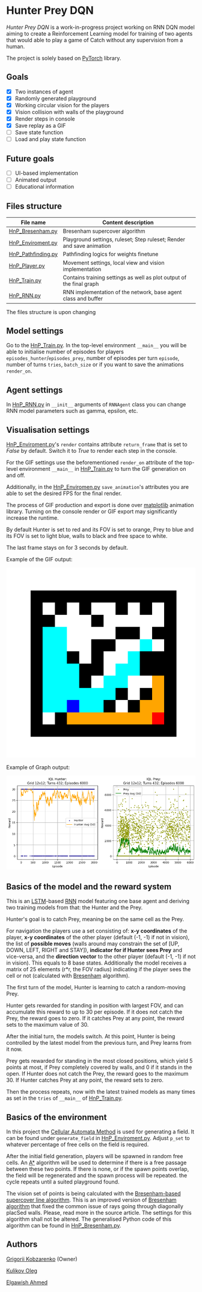 # Hunter Prey DQN
*Hunter Prey DQN* is a work-in-progress project working on RNN DQN model aiming to create a Reinforcement Learning model for training of two agents that would able to play a game of Catch without any supervision from a human.

The project is solely based on [PyTorch](https://pytorch.org/) library.
## Goals
- [x] Two instances of agent
- [x] Randomly generated playground
- [x] Working circular vision for the players
- [x] Vision collision with walls of the playground
- [x] Render steps in console
- [x] Save replay as a GIF
- [ ] Save state function
- [ ] Load and play state function
## Future goals
- [ ] UI-based implementation
- [ ] Animated output
- [ ] Educational information
## Files structure

| File name                                | Content description                                                   |
| ---------------------------------------- | --------------------------------------------------------------------- |
| [HnP_Bresenham.py](HnP_Bresenham.py)     | Bresenham supercover algorithm                                        |
| [HnP_Enviroment.py](HnP_Enviroment.py)   | Playground settings, ruleset; Step ruleset; Render and save animation |
| [HnP_Pathfinding.py](HnP_Pathfinding.py) | Pathfinding logics for weights finetune                               |
| [HnP_Player.py](HnP_Player.py)           | Movement settings, local view and vision implementation               |
| [HnP_Train.py](HnP_Train.py)             | Contains training settings as well as plot output of the final graph  |
| [HnP_RNN.py](HnP_RNN.py)                 | RNN implementation of the network, base agent class and buffer        |

The files structure is upon changing
## Model settings
Go to the [HnP_Train.py](HnP_Train.py). In the top-level environment `__main__` you will be able to initialise number of episodes for players `episodes_hunter`/`episodes_prey`, number of episodes per turn `episode`, number of turns `tries`, `batch_size` or if you want to save the animations `render_on`.
## Agent settings
In [HnP_RNN.py](HnP_RNN.py) in `__init__` arguments of `RNNAgent` class you can change RNN model parameters such as gamma, epsilon, etc.
## Visualisation settings
[HnP_Enviroment.py](HnP_Enviroment.py)'s `render` contains attribute `return_frame` that is set to *False* by default. Switch it to *True* to render each step in the console.

For the GIF settings use the beforementioned `render_on` attribute of the top-level environment `__main__` in [HnP_Train.py](HnP_Train.py) to turn the GIF generation on and off.

Additionally, in the [HnP_Enviromen.py](HnP_Enviroment.py) `save_animation`'s attributes you are able to set the desired FPS for the final render.

The process of GIF production and export is done over [matplotlib](https://matplotlib.org/stable/api/animation_api.html) animation library.
Turning on the console render or GIF export may significantly increase the runtime.

By default Hunter is set to red and its FOV is set to orange, Prey to blue and its FOV is set to light blue, walls to black and free space to white.

The last frame stays on for 3 seconds by default.

Example of the GIF output:

![GIF example](gif_example.gif)

Example of Graph output:

![Graph example](graph_example.png)
## Basics of the model and the reward system
This is an [LSTM](https://arxiv.org/pdf/1909.09586)-based [RNN](https://cs229.stanford.edu/proj2016/report/ChenYingLaird-DeepQLearningWithRecurrentNeuralNetwords-report.pdf) model featuring one base agent and deriving two training models from that: the Hunter and the Prey.

Hunter's goal is to catch Prey, meaning be on the same cell as the Prey.

For navigation the players use a set consisting of:
	**x-y coordinates** of the player, **x-y coordinates** of the other player (default (-1, -1) if not in vision), the list of **possible moves** (walls around may constrain the set of \[UP, DOWN, LEFT, RIGHT and STAY]), **indicator for if Hunter sees Prey** and vice-versa, and  the **direction vector** to the other player (default (-1, -1) if not in vision). This equals to 8 base states.
	Additionally the model receives a matrix of 25 elements (r\*r, the FOV radius) indicating if the player sees the cell or not (calculated with [Bresenham](https://dedu.fr/projects/bresenham/) algorithm).
	
The first turn of the model, Hunter is learning to catch a random-moving Prey.

Hunter gets rewarded for standing in position with largest FOV, and can accumulate this reward to up to 30 per episode. If it does not catch the Prey, the reward goes to zero. If it catches Prey at any point, the reward sets to the maximum value of 30.

After the initial turn, the models switch. At this point, Hunter is being controlled by the latest model from the previous turn, and Prey learns from it now.

Prey gets rewarded for standing in the most closed positions, which yield 5 points at most, if Prey completely covered by walls, and 0 if it stands in the open. If Hunter does not catch the Prey, the reward goes to the maximum 30. If Hunter catches Prey at any point, the reward sets to zero.

Then the process repeats, now with the latest trained models as many times as set in the `tries` of `__main__` of [HnP_Train.py](HnP_Train.py).

## Basics of the environment
In this project the [Cellular Automata Method](https://www.roguebasin.com/index.php?title=Cellular_Automata_Method_for_Generating_Random_Cave-Like_Levels) is used for generating a field. It can be found under `generate_field` in [HnP_Enviroment.py](HnP_Enviroment.py). Adjust `p_set` to whatever percentage of free cells on the field is required.

After the initial field generation, players will be spawned in random free cells. An [A\*](https://theory.stanford.edu/~amitp/GameProgramming/AStarComparison.html) algorithm will be used to determine if there is a free passage between these two points. If there is none, or if the spawn points overlap, the field will be regenerated and the spawn process will be repeated. the cycle repeats until a suited playground found.

The vision set of points is being calculated with the [Bresenham-based supercover line algorithm](https://dedu.fr/projects/bresenham/). This is an improved version of [Bresenham algorithm](https://csustan.csustan.edu/~tom/Lecture-Notes/Graphics/Bresenham-Line.pdf) that fixed the common issue of rays going through diagonally placSed walls. Please, read more in the source article. The settings for this algorithm shall not be altered. The generalised Python code of this algorithm can be found in [HnP_Bresenham.py](HnP_Bresenham.py).
## Authors
[Grigorii Kobzarenko](https://github.com/GrzegorzHimself) (Owner)

[Kulikov Oleg](https://github.com/OlegKulikov09)

[Elgawish Ahmed](https://github.com/ANElGawish)
